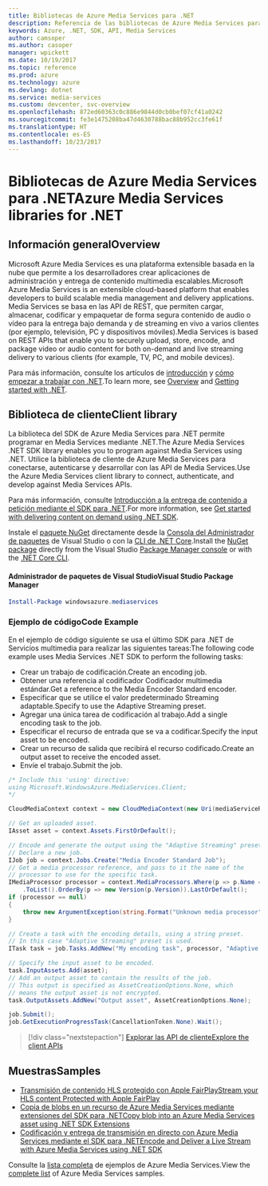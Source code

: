 ```yaml
---
title: Bibliotecas de Azure Media Services para .NET
description: Referencia de las bibliotecas de Azure Media Services para .NET
keywords: Azure, .NET, SDK, API, Media Services
author: camsoper
ms.author: casoper
manager: wpickett
ms.date: 10/19/2017
ms.topic: reference
ms.prod: azure
ms.technology: azure
ms.devlang: dotnet
ms.service: media-services
ms.custom: devcenter, svc-overview
ms.openlocfilehash: 872ed60363c0c886e9844d0cb0bef07cf41a0242
ms.sourcegitcommit: fe3e1475208ba47d4630788bac88b952cc3fe61f
ms.translationtype: HT
ms.contentlocale: es-ES
ms.lasthandoff: 10/23/2017
---
```

# <a name="azure-media-services-libraries-for-net"></a><span data-ttu-id="6f28b-104">Bibliotecas de Azure Media Services para .NET</span><span class="sxs-lookup"><span data-stu-id="6f28b-104">Azure Media Services libraries for .NET</span></span>

## <a name="overview"></a><span data-ttu-id="6f28b-105">Información general</span><span class="sxs-lookup"><span data-stu-id="6f28b-105">Overview</span></span>

<span data-ttu-id="6f28b-106">Microsoft Azure Media Services es una plataforma extensible basada en la nube que permite a los desarrolladores crear aplicaciones de administración y entrega de contenido multimedia escalables.</span><span class="sxs-lookup"><span data-stu-id="6f28b-106">Microsoft Azure Media Services is an extensible cloud-based platform that enables developers to build scalable media management and delivery applications.</span></span> <span data-ttu-id="6f28b-107">Media Services se basa en las API de REST, que permiten cargar, almacenar, codificar y empaquetar de forma segura contenido de audio o vídeo para la entrega bajo demanda y de streaming en vivo a varios clientes (por ejemplo, televisión, PC y dispositivos móviles).</span><span class="sxs-lookup"><span data-stu-id="6f28b-107">Media Services is based on REST APIs that enable you to securely upload, store, encode, and package video or audio content for both on-demand and live streaming delivery to various clients (for example, TV, PC, and mobile devices).</span></span> 

<span data-ttu-id="6f28b-108">Para más información, consulte los artículos de [introducción](/azure/media-services/media-services-overview) y [cómo empezar a trabajar con .NET](/azure/media-services/media-services-dotnet-how-to-use).</span><span class="sxs-lookup"><span data-stu-id="6f28b-108">To learn more, see [Overview](/azure/media-services/media-services-overview) and [Getting started with .NET](/azure/media-services/media-services-dotnet-how-to-use).</span></span> 

## <a name="client-library"></a><span data-ttu-id="6f28b-109">Biblioteca de cliente</span><span class="sxs-lookup"><span data-stu-id="6f28b-109">Client library</span></span>

<span data-ttu-id="6f28b-110">La biblioteca del SDK de Azure Media Services para .NET permite programar en Media Services mediante .NET.</span><span class="sxs-lookup"><span data-stu-id="6f28b-110">The Azure Media Services .NET SDK library enables you to program against Media Services using .NET.</span></span> <span data-ttu-id="6f28b-111">Utilice la biblioteca de cliente de Azure Media Services para conectarse, autenticarse y desarrollar con las API de Media Services.</span><span class="sxs-lookup"><span data-stu-id="6f28b-111">Use the Azure Media Services client library to connect, authenticate, and develop against Media Services APIs.</span></span>  

<span data-ttu-id="6f28b-112">Para más información, consulte [Introducción a la entrega de contenido a petición mediante el SDK para .NET](/azure/media-services/media-services-dotnet-get-started).</span><span class="sxs-lookup"><span data-stu-id="6f28b-112">For more information, see [Get started with delivering content on demand using .NET SDK](/azure/media-services/media-services-dotnet-get-started).</span></span>

<span data-ttu-id="6f28b-113">Instale el [paquete NuGet](https://www.nuget.org/packages/windowsazure.mediaservices) directamente desde la [Consola del Administrador de paquetes][PackageManager] de Visual Studio o con la [CLI de .NET Core][DotNetCLI].</span><span class="sxs-lookup"><span data-stu-id="6f28b-113">Install the [NuGet package](https://www.nuget.org/packages/windowsazure.mediaservices) directly from the Visual Studio [Package Manager console][PackageManager] or with the [.NET Core CLI][DotNetCLI].</span></span>

#### <a name="visual-studio-package-manager"></a><span data-ttu-id="6f28b-114">Administrador de paquetes de Visual Studio</span><span class="sxs-lookup"><span data-stu-id="6f28b-114">Visual Studio Package Manager</span></span>

```powershell
Install-Package windowsazure.mediaservices
```

### <a name="code-example"></a><span data-ttu-id="6f28b-115">Ejemplo de código</span><span class="sxs-lookup"><span data-stu-id="6f28b-115">Code Example</span></span>

<span data-ttu-id="6f28b-116">En el ejemplo de código siguiente se usa el último SDK para .NET de Servicios multimedia para realizar las siguientes tareas:</span><span class="sxs-lookup"><span data-stu-id="6f28b-116">The following code example uses Media Services .NET SDK to perform the following tasks:</span></span>

- <span data-ttu-id="6f28b-117">Crear un trabajo de codificación.</span><span class="sxs-lookup"><span data-stu-id="6f28b-117">Create an encoding job.</span></span>
- <span data-ttu-id="6f28b-118">Obtener una referencia al codificador Codificador multimedia estándar.</span><span class="sxs-lookup"><span data-stu-id="6f28b-118">Get a reference to the Media Encoder Standard encoder.</span></span>
- <span data-ttu-id="6f28b-119">Especificar que se utilice el valor predeterminado Streaming adaptable.</span><span class="sxs-lookup"><span data-stu-id="6f28b-119">Specify to use the Adaptive Streaming preset.</span></span>
- <span data-ttu-id="6f28b-120">Agregar una única tarea de codificación al trabajo.</span><span class="sxs-lookup"><span data-stu-id="6f28b-120">Add a single encoding task to the job.</span></span>
- <span data-ttu-id="6f28b-121">Especificar el recurso de entrada que se va a codificar.</span><span class="sxs-lookup"><span data-stu-id="6f28b-121">Specify the input asset to be encoded.</span></span>
- <span data-ttu-id="6f28b-122">Crear un recurso de salida que recibirá el recurso codificado.</span><span class="sxs-lookup"><span data-stu-id="6f28b-122">Create an output asset to receive the encoded asset.</span></span>
- <span data-ttu-id="6f28b-123">Envíe el trabajo.</span><span class="sxs-lookup"><span data-stu-id="6f28b-123">Submit the job.</span></span>


```csharp
/* Include this 'using' directive:
using Microsoft.WindowsAzure.MediaServices.Client;
*/

CloudMediaContext context = new CloudMediaContext(new Uri(mediaServiceRESTAPIEndpoint), tokenProvider);

// Get an uploaded asset.
IAsset asset = context.Assets.FirstOrDefault();

// Encode and generate the output using the "Adaptive Streaming" preset.
// Declare a new job.
IJob job = context.Jobs.Create("Media Encoder Standard Job");
// Get a media processor reference, and pass to it the name of the 
// processor to use for the specific task.
IMediaProcessor processor = context.MediaProcessors.Where(p => p.Name == mediaProcessorName)
    .ToList().OrderBy(p => new Version(p.Version)).LastOrDefault();
if (processor == null) 
{
    throw new ArgumentException(string.Format("Unknown media processor", mediaProcessorName));
}

// Create a task with the encoding details, using a string preset.
// In this case "Adaptive Streaming" preset is used.
ITask task = job.Tasks.AddNew("My encoding task", processor, "Adaptive Streaming", TaskOptions.None);

// Specify the input asset to be encoded.
task.InputAssets.Add(asset);
// Add an output asset to contain the results of the job. 
// This output is specified as AssetCreationOptions.None, which 
// means the output asset is not encrypted. 
task.OutputAssets.AddNew("Output asset", AssetCreationOptions.None);

job.Submit();
job.GetExecutionProgressTask(CancellationToken.None).Wait();
```

> [!div class="nextstepaction"]
> [<span data-ttu-id="6f28b-124">Explorar las API de cliente</span><span class="sxs-lookup"><span data-stu-id="6f28b-124">Explore the client APIs</span></span>](/dotnet/api/overview/azure/mediaservices/client)

## <a name="samples"></a><span data-ttu-id="6f28b-125">Muestras</span><span class="sxs-lookup"><span data-stu-id="6f28b-125">Samples</span></span>

- [<span data-ttu-id="6f28b-126">Transmisión de contenido HLS protegido con Apple FairPlay</span><span class="sxs-lookup"><span data-stu-id="6f28b-126">Stream your HLS content Protected with Apple FairPlay</span></span>](https://azure.microsoft.com/resources/samples/media-services-dotnet-dynamic-encryption-with-fairplay/)
- [<span data-ttu-id="6f28b-127">Copia de blobs en un recurso de Azure Media Services mediante extensiones del SDK para .NET</span><span class="sxs-lookup"><span data-stu-id="6f28b-127">Copy blob into an Azure Media Services asset using .NET SDK Extensions</span></span>](https://azure.microsoft.com/resources/samples/media-services-dotnet-copy-blob-into-asset/)
- [<span data-ttu-id="6f28b-128">Codificación y entrega de transmisión en directo con Azure Media Services mediante el SDK para .NET</span><span class="sxs-lookup"><span data-stu-id="6f28b-128">Encode and Deliver a Live Stream with Azure Media Services using .NET SDK</span></span>](https://azure.microsoft.com/resources/samples/media-services-dotnet-encode-live-stream-with-ams-clear/)

<span data-ttu-id="6f28b-129">Consulte la [lista completa](https://azure.microsoft.com/resources/samples/?platform=dotnet&service=media-services) de ejemplos de Azure Media Services.</span><span class="sxs-lookup"><span data-stu-id="6f28b-129">View the [complete list](https://azure.microsoft.com/resources/samples/?platform=dotnet&service=media-services) of Azure Media Services samples.</span></span>


[PackageManager]: https://docs.microsoft.com/nuget/tools/package-manager-console
[DotNetCLI]: https://docs.microsoft.com/dotnet/core/tools/dotnet-add-package
